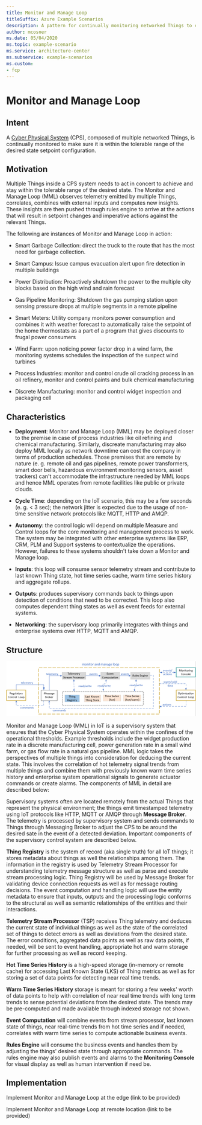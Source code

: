 ```yaml
---
title: Monitor and Manage Loop
titleSuffix: Azure Example Scenarios
description: A pattern for continually monitoring networked Things to ensure it remains within tolerance.
author: mcosner
ms.date: 05/04/2020
ms.topic: example-scenario
ms.service: architecture-center
ms.subservice: example-scenarios
ms.custom:
- fcp
---
```


# Monitor and Manage Loop

## Intent

A [Cyber Physical
System](https://en.wikipedia.org/wiki/Cyber-physical_system) (CPS),
composed of multiple networked Things, is continually monitored to make
sure it is within the tolerable range of the desired state setpoint
configuration.

## Motivation

Multiple Things inside a CPS system needs to act in concert to achieve
and stay within the tolerable range of the desired state. The Monitor
and Manage Loop (MML) observes telemetry emitted by multiple Things,
correlates, combines with external inputs and computes new insights.
These insights are then pushed through rules engine to arrive at the
actions that will result in setpoint changes and imperative actions
against the relevant Things.

The following are instances of Monitor and Manage Loop in action:

-   Smart Garbage Collection: direct the truck to the route that has the
    most need for garbage collection.

-   Smart Campus: Issue campus evacuation alert upon fire detection in
    multiple buildings

-   Power Distribution: Proactively shutdown the power to the multiple
    city blocks based on the high wind and rain forecast

-   Gas Pipeline Monitoring: Shutdown the gas pumping station upon
    sensing pressure drops at multiple segments in a remote pipeline

-   Smart Meters: Utility company monitors power consumption and
    combines it with weather forecast to automatically raise the
    setpoint of the home thermostats as a part of a program that gives
    discounts to frugal power consumers

-   Wind Farm: upon noticing power factor drop in a wind farm, the
    monitoring systems schedules the inspection of the suspect wind
    turbines

-   Process Industries: monitor and control crude oil cracking process
    in an oil refinery, monitor and control paints and bulk chemical
    manufacturing

-   Discrete Manufacturing: monitor and control widget inspection and
    packaging cell

## Characteristics

-   **Deployment**: Monitor and Manage Loop (MML) may be deployed closer
    to the premise in case of process industries like oil refining and
    chemical manufacturing. Similarly, discreate manufacturing may also
    deploy MML locally as network downtime can cost the company in terms
    of production schedules. Those premises that are remote by nature
    (e. g. remote oil and gas pipelines, remote power transformers,
    smart door bells, hazardous environment monitoring sensors, asset
    trackers) can\'t accommodate the infrastructure needed by MML loops
    and hence MML operates from remote facilities like public or private
    clouds.

-   **Cycle Time**: depending on the IoT scenario, this may be a few
    seconds (e. g. \< 3 sec); the network jitter is expected due to the
    usage of non-time sensitive network protocols like MQTT, HTTP and
    AMQP.

-   **Autonomy**: the control logic will depend on multiple Measure and
    Control loops for the core monitoring and management process to
    work. The system may be integrated with other enterprise systems
    like ERP, CRM, PLM and Support systems to contextualize the
    operations. However, failures to these systems shouldn't take down a
    Monitor and Manage loop.

-   **Inputs**: this loop will consume sensor telemetry stream and
    contribute to last known Thing state, hot time series cache, warm
    time series history and aggregate rollups.

-   **Outputs**: produces supervisory commands back to things upon
    detection of conditions that need to be corrected. This loop also
    computes dependent thing states as well as event feeds for external
    systems.

-   **Networking**: the supervisory loop primarily integrates with
    things and enterprise systems over HTTP, MQTT and AMQP.

## Structure

![Monitor and Manage Loop](./media/monitor-manage-loop.png)

Monitor and Manage Loop (MML) in IoT is a supervisory system that
ensures that the Cyber Physical System operates within the confines of
the operational thresholds. Example thresholds include the widget
production rate in a discrete manufacturing cell, power generation rate
in a small wind farm, or gas flow rate in a natural gas pipeline. MML
logic takes the perspectives of multiple things into consideration for
deducing the current state. This involves the correlation of hot
telemetry signal trends from multiple things and combine them with
previously known warm time series history and enterprise system
operational signals to generate actuator commands or create alarms. The
components of MML in detail are described below:

Supervisory systems often are located remotely from the actual Things
that represent the physical environment; the things emit timestamped
telemetry using IoT protocols like HTTP, MQTT or AMQP through **Message
Broker**. The telemetry is processed by supervisory system and sends
commands to Things through Messaging Broker to adjust the CPS to be
around the desired sate in the event of a detected deviation. Important
components of the supervisory control system are described below.

**Thing Registry** is the system of record (aka single truth) for all
IoT things; it stores metadata about things as well the relationships
among them. The information in the registry is used by Telemetry Stream
Processor for understanding telemetry message structure as well as parse
and execute stream processing logic. Thing Registry will be used by
Message Broker for validating device connection requests as well as for
message routing decisions. The event computation and handling logic will
use the entity metadata to ensure that inputs, outputs and the
processing logic conforms to the structural as well as semantic
relationships of the entities and their interactions.

**Telemetry Stream Processor** (TSP) receives Thing telemetry and
deduces the current state of individual things as well as the state of
the correlated set of things to detect errors as well as deviations from
the desired state. The error conditions, aggregated data points as well
as raw data points, if needed, will be sent to event handling,
appropriate hot and warm storage for further processing as well as
record keeping.

**Hot Time Series History** is a high-speed storage (in-memory or remote
cache) for accessing Last Known State (LKS) of Thing metrics as well as
for storing a set of data points for detecting near real time trends.

**Warm Time Series History** storage is meant for storing a few weeks\'
worth of data points to help with correlation of near real time trends
with long term trends to sense potential deviations from the desired
state. The trends may be pre-computed and made available through indexed
storage not shown.

**Event Computation** will combine events from stream processor, last
known state of things, near real-time trends from hot time series and if
needed, correlates with warm time series to compute actionable business
events.

**Rules Engine** will consume the business events and handles them by
adjusting the things\' desired state through appropriate commands. The
rules engine may also publish events and alarms to the **Monitoring
Console** for visual display as well as human intervention if need be.

## Implementation

Implement Monitor and Manage Loop at the edge (link to be provided)

Implement Monitor and Manage Loop at remote location (link to be
provided)

